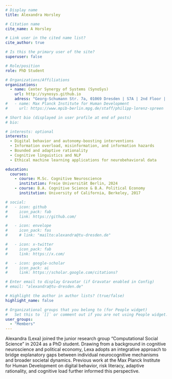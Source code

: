 ```yaml
---
# Display name
title: Alexandra Horsley

# Citation name
cite_name: A Horsley

# Link user in the cited name list?
cite_author: true

# Is this the primary user of the site?
superuser: false

# Role/position
role: PhD Student

# Organizations/Affiliations
organizations:
  - name: Center Synergy of Systems (SynoSys)
    url: http://synosys.github.io
    adress: "Georg-Schumann Str. 7a, 01069 Dresden | S7A | 2nd Floor | Room: 205"
#   - name: Max Planck Institute for Human Development
#     url: https://www.mpib-berlin.mpg.de/staff/philipp-lorenz-spreen

# Short bio (displayed in user profile at end of posts)
# bio:

# interests: optional
interests:
  - Digital behavior and autonomy-boosting interventions
  - Information overload, misinformation, and information hazards
  - Bounded and adaptive rationality
  - Cognitive linguistics and NLP
  - Ethical machine learning applications for neurobehavioral data

education:
  courses:
    - course: M.Sc. Cognitive Neuroscience
      institution: Freie Universität Berlin, 2024
    - course: B.A. Cognitive Science & B.A. Political Economy
      institution: University of California, Berkeley, 2017

# social:
#   - icon: github
#     icon_pack: fab
#     link: https://github.com/

#   - icon: envelope
#     icon_pack: fas
#     # link: "mailto:alexandra@tu-dresden.de"

#   - icon: x-twitter
#     icon_pack: fab
#     link: https://x.com/

#   - icon: google-scholar
#     icon_pack: ai
#     link: https://scholar.google.com/citations?

# Enter email to display Gravatar (if Gravatar enabled in Config)
# email: "alexandra@tu-dresden.de"

# Highlight the author in author lists? (true/false)
highlight_name: false

# Organizational groups that you belong to (for People widget)
#   Set this to `[]` or comment out if you are not using People widget.
user_groups:
  - "Members"
---
```


Alexandra (Lexa) joined the junior research group “Computational Social Science” in 2024 as a PhD student. Drawing from a background in cognitive neuroscience and political economy, Lexa adopts an integrative approach to bridge explanatory gaps between individual neurocognitive mechanisms and broader societal dynamics. Previous work at the Max Planck Institute for Human Development on digital behavior, risk literacy, adaptive rationality, and cognitive load further informed this perspective.
